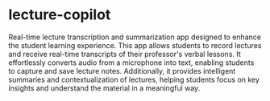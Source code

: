 # lecture-copilot
Real-time lecture transcription and summarization app designed to enhance the student learning experience. This app allows students to record lectures and receive real-time transcripts of their professor's verbal lessons. It effortlessly converts audio from a microphone into text, enabling students to capture and save lecture notes. Additionally, it provides intelligent summaries and contextualization of lectures, helping students focus on key insights and understand the material in a meaningful way.
